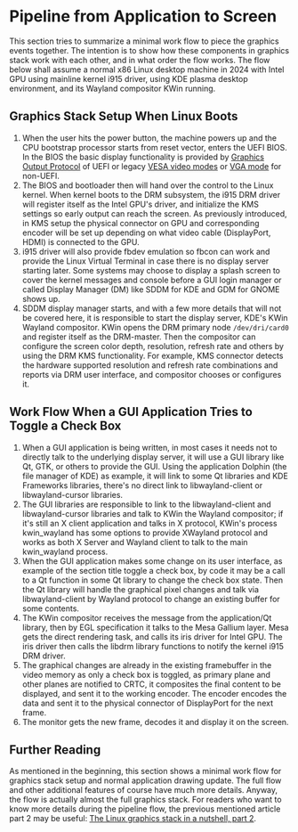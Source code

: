 # Pipeline from Application to Screen

This section tries to summarize a minimal work flow to piece the graphics events together. The intention is to show how these components in graphics stack work with each other, and in what order the flow works. The flow below shall assume a normal x86 Linux desktop machine in 2024 with Intel GPU using mainline kernel i915 driver, using KDE plasma desktop environment, and its Wayland compositor KWin running.

## Graphics Stack Setup When Linux Boots

1. When the user hits the power button, the machine powers up and the CPU bootstrap processor starts from reset vector, enters the UEFI BIOS. In the BIOS the basic display functionality is provided by [Graphics Output Protocol](https://wiki.osdev.org/GOP) of UEFI or legacy [VESA video modes](https://wiki.osdev.org/VESA_Video_Modes) or [VGA mode](https://wiki.osdev.org/VGA_Hardware) for non-UEFI.
2. The BIOS and bootloader then will hand over the control to the Linux kernel. When kernel boots to the DRM subsystem, the i915 DRM driver will register itself as the Intel GPU's driver, and initialize the KMS settings so early output can reach the screen. As previously introduced, in KMS setup the physical connector on GPU and corresponding encoder will be set up depending on what video cable (DisplayPort, HDMI) is connected to the GPU.
3. i915 driver will also provide fbdev emulation so fbcon can work and provide the Linux Virtual Terminal in case there is no display server starting later. Some systems may choose to display a splash screen to cover the kernel messages and console before a GUI login manager or called Display Manager (DM) like SDDM for KDE and GDM for GNOME shows up.
4. SDDM display manager starts, and with a few more details that will not be covered here, it is responsible to start the display server, KDE's KWin Wayland compositor. KWin opens the DRM primary node `/dev/dri/card0` and register itself as the DRM-master. Then the compositor can configure the screen color depth, resolution, refresh rate and others by using the DRM KMS functionality. For example, KMS connector detects the hardware supported resolution and refresh rate combinations and reports via DRM user interface, and compositor chooses or configures it.

## Work Flow When a GUI Application Tries to Toggle a Check Box

1. When a GUI application is being written, in most cases it needs not to directly talk to the underlying display server, it will use a GUI library like Qt, GTK, or others to provide the GUI. Using the application Dolphin (the file manager of KDE) as example, it will link to some Qt libraries and KDE Frameworks libraries, there's no direct link to libwayland-client or libwayland-cursor libraries.
1. The GUI libraries are responsible to link to the libwayland-client and libwayland-cursor libraries and talk to KWin the Wayland compositor; if it's still an X client application and talks in X protocol, KWin's process kwin_wayland has some options to provide XWayland protocol and works as both X Server and Wayland client to talk to the main kwin_wayland process.
1. When the GUI application makes some change on its user interface, as example of the section title toggle a check box, by code it may be a call to a Qt function in some Qt library to change the check box state. Then the Qt library will handle the graphical pixel changes and talk via libwayland-client by Wayland protocol to change an existing buffer for some contents.
1. The KWin compositor receives the message from the application/Qt library, then by EGL specification it talks to the Mesa Gallium layer. Mesa gets the direct rendering task, and calls its iris driver for Intel GPU. The iris driver then calls the libdrm library functions to notify the kernel i915 DRM driver.
1. The graphical changes are already in the existing framebuffer in the video memory as only a check box is toggled, as primary plane and other planes are notified to CRTC, it composites the final content to be displayed, and sent it to the working encoder. The encoder encodes the data and sent it to the physical connector of DisplayPort for the next frame.
1. The monitor gets the new frame, decodes it and display it on the screen.

## Further Reading

As mentioned in the beginning, this section shows a minimal work flow for graphics stack setup and normal application drawing update. The full flow and other additional features of course have much more details. Anyway, the flow is actually almost the full graphics stack. For readers who want to know more details during the pipeline flow, the previous mentioned article part 2 may be useful: [The Linux graphics stack in a nutshell, part 2](https://lwn.net/Articles/955708/).
